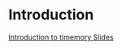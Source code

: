 # Introduction

[Introduction to timemory Slides](https://docs.google.com/presentation/d/1w_0F5Uk8L1IznoD3VUoIrJ7fq40Mi-v-Vu5BqY4FWrU/edit?usp=sharing)
